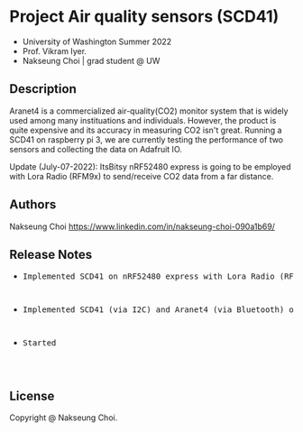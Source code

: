# Project Air quality sensors (SCD41)

* University of Washington Summer 2022 
* Prof. Vikram Iyer.
* Nakseung Choi | grad student @ UW 

## Description

Aranet4 is a commercialized air-quality(CO2) monitor system that is widely used among many instituations and individuals.
However, the product is quite expensive and its accuracy in measuring CO2 isn't great.
Running a SCD41 on raspberry pi 3, we are currently testing the performance of two sensors and collecting the data on Adafruit IO.

Update (July-07-2022):
ItsBitsy nRF52480 express is going to be employed with Lora Radio (RFM9x) to send/receive CO2 data from a far distance.

## Authors

Nakseung Choi
https://www.linkedin.com/in/nakseung-choi-090a1b69/

## Release Notes

* <pre>Implemented SCD41 on nRF52480 express with Lora Radio (RFM9x)                             7-07-2022<pre/>
* <pre>Implemented SCD41 (via I2C) and Aranet4 (via Bluetooth) on Raspberry pi 3 (B type)        7-01-2022<pre/>
* <pre>Started                                                                                   6/24/2022<pre/>

## License

Copyright @ Nakseung Choi.
